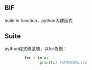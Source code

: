 BIF
----------------------
build in function，python內建函式

Suite
----------------------
python程式碼區塊，以for為例：
```python
         for i in a:
                print(i) #這裡就是Suite
```              
